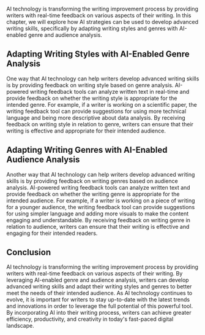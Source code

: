 
AI technology is transforming the writing improvement process by providing writers with real-time feedback on various aspects of their writing. In this chapter, we will explore how AI strategies can be used to develop advanced writing skills, specifically by adapting writing styles and genres with AI-enabled genre and audience analysis.

Adapting Writing Styles with AI-Enabled Genre Analysis
------------------------------------------------------

One way that AI technology can help writers develop advanced writing skills is by providing feedback on writing style based on genre analysis. AI-powered writing feedback tools can analyze written text in real-time and provide feedback on whether the writing style is appropriate for the intended genre. For example, if a writer is working on a scientific paper, the writing feedback tool can provide suggestions for using more technical language and being more descriptive about data analysis. By receiving feedback on writing style in relation to genre, writers can ensure that their writing is effective and appropriate for their intended audience.

Adapting Writing Genres with AI-Enabled Audience Analysis
---------------------------------------------------------

Another way that AI technology can help writers develop advanced writing skills is by providing feedback on writing genres based on audience analysis. AI-powered writing feedback tools can analyze written text and provide feedback on whether the writing genre is appropriate for the intended audience. For example, if a writer is working on a piece of writing for a younger audience, the writing feedback tool can provide suggestions for using simpler language and adding more visuals to make the content engaging and understandable. By receiving feedback on writing genre in relation to audience, writers can ensure that their writing is effective and engaging for their intended readers.

Conclusion
----------

AI technology is transforming the writing improvement process by providing writers with real-time feedback on various aspects of their writing. By leveraging AI-enabled genre and audience analysis, writers can develop advanced writing skills and adapt their writing styles and genres to better meet the needs of their intended audience. As AI technology continues to evolve, it is important for writers to stay up-to-date with the latest trends and innovations in order to leverage the full potential of this powerful tool. By incorporating AI into their writing process, writers can achieve greater efficiency, productivity, and creativity in today's fast-paced digital landscape.

